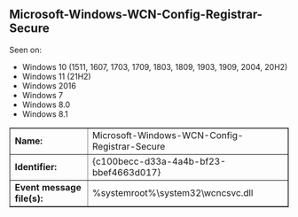 ## Microsoft-Windows-WCN-Config-Registrar-Secure

Seen on:
* Windows 10 (1511, 1607, 1703, 1709, 1803, 1809, 1903, 1909, 2004, 20H2)
* Windows 11 (21H2)
* Windows 2016
* Windows 7
* Windows 8.0
* Windows 8.1

<table border="1" class="docutils">
  <tbody>
    <tr>
      <td><b>Name:</b></td>
      <td>Microsoft-Windows-WCN-Config-Registrar-Secure</td>
    </tr>
    <tr>
      <td><b>Identifier:</b></td>
      <td>{c100becc-d33a-4a4b-bf23-bbef4663d017}</td>
    </tr>
    <tr>
      <td><b>Event message file(s):</b></td>
      <td>%systemroot%\system32\wcncsvc.dll</td>
    </tr>
  </tbody>
</table>

&nbsp;

